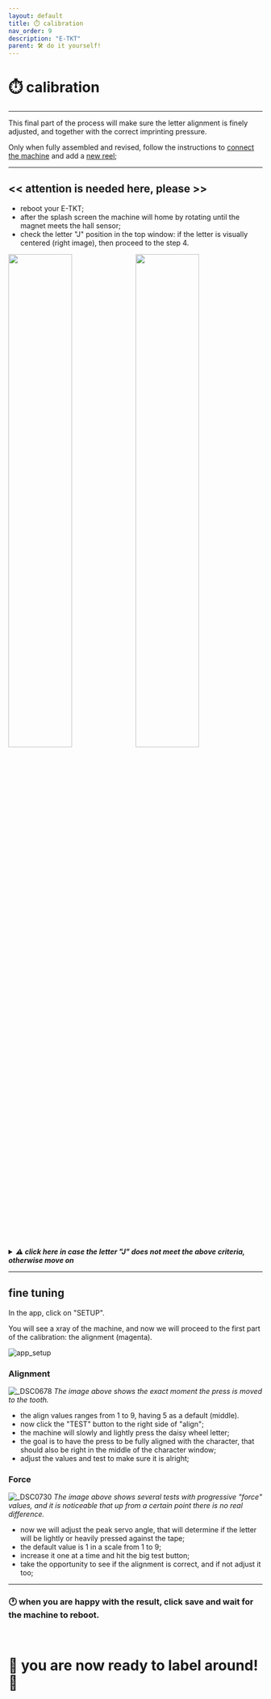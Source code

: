 ```yaml
---
layout: default
title: ⏱️ calibration
nav_order: 9
description: "E-TKT"
parent: 🛠️ do it yourself!
---
```


# ⏱️ **calibration**

----

This final part of the process will make sure the letter alignment is finely adjusted, and together with the correct imprinting pressure.

Only when fully assembled and revised, follow the instructions to [connect the machine](https://andreisperid.github.io/E-TKT/diy/connection.html) and add a [new reel](https://andreisperid.github.io/E-TKT/diy/reel.html);

----

## **<< attention is needed here, please >>**

- reboot your E-TKT;
- after the splash screen the machine will home by rotating until the magnet meets the hall sensor;
- check the letter "J" position in the top window: if the letter is visually centered (right image), then proceed to the step 4.

<img src="https://user-images.githubusercontent.com/15098003/196271237-0aad831a-ca98-495b-8739-150a3f19cbf9.jpg" width="50%"><img src="https://user-images.githubusercontent.com/15098003/196271232-4fec3785-aaef-469e-9138-371bef4d8894.jpg" width="50%">


***<details><summary> ⚠️ click here in case the letter "J" does not meet the above criteria, otherwise move on </summary>***  
  
![_DSC0676_arrow](https://user-images.githubusercontent.com/15098003/196274788-680d20cc-d54b-45de-8b5a-a0055486766a.jpg)

- **<< TURN OFF the device >>** otherwise you might short circuit the hall sensor terminals;
- delicately adjust the hall sensor position following the tangent (cyan) axis in the image:
  - if "J" is too much to the right, push the hall sensor inward the device (yellow);
  - if "J" is too much to the left, pull the hall sensor outward the device (magenta);
- make sure to keep the same distance on the transversal (red) axis;
- only when the letter "J" is visually centered in the top window, you might proceed to the next step;

Also, when turning the machine on, the press angle should be at 2mm from the I_nema_wheel_hub. If not, then you might need to go back to the [press assembly procedure](https://andreisperid.github.io/E-TKT/diy/assembly/04_servo.html).
   
</details> 

----

## fine tuning

In the app, click on "SETUP".

You will see a xray of the machine, and now we will proceed to the first part of the calibration: the alignment (magenta).

![app_setup](https://user-images.githubusercontent.com/15098003/196290055-2d9a4bc8-38c7-4383-bb4e-e9379078b7d9.png)


### Alignment

![_DSC0678](https://user-images.githubusercontent.com/15098003/196290213-a086a727-1584-46e7-9f97-4fc3b931565e.jpg)
*The image above shows the exact moment the press is moved to the tooth.*

- the align values ranges from 1 to 9, having 5 as a default (middle).
- now click the "TEST" button to the right side of "align";
- the machine will slowly and lightly press the daisy wheel letter;
- the goal is to have the press to be fully aligned with the character, that should also be right in the middle of the character window;
- adjust the values and test to make sure it is alright;

### Force

![_DSC0730](https://user-images.githubusercontent.com/15098003/196290623-2462133b-b84c-46e9-a5ca-e81a04f28c05.jpg)
*The image above shows several tests with progressive "force" values, and it is noticeable that up from a certain point there is no real difference.*

- now we will adjust the peak servo angle, that will determine if the letter will be lightly or heavily pressed against the tape;
- the default value is 1 in a scale from 1 to 9;
- increase it one at a time and hit the big test button;
- take the opportunity to see if the alignment is correct, and if not adjust it too;

---

### 🕐 when you are happy with the result, click save and wait for the machine to reboot.
<br>

# 🎉 **you are now ready to label around!** 🎉

<br>
